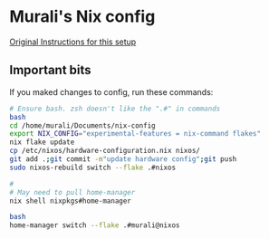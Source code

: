 # Murali's Nix config

[Original Instructions for this setup](https://github.com/Misterio77/nix-starter-configs/tree/main?tab=readme-ov-file)

## Important bits

If you maked changes to config, run these commands:
```bash
# Ensure bash. zsh doesn't like the ".#" in commands
bash
cd /home/murali/Documents/nix-config
export NIX_CONFIG="experimental-features = nix-command flakes"
nix flake update
cp /etc/nixos/hardware-configuration.nix nixos/
git add .;git commit -m"update hardware config";git push
sudo nixos-rebuild switch --flake .#nixos

#
# May need to pull home-manager
nix shell nixpkgs#home-manager

bash
home-manager switch --flake .#murali@nixos
```
